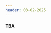 ```yaml
---
header: 03-02-2025
---
```


<div class="band">
    <h4 class="band-name">TBA</h4>
    <div class="band-info">
        <div class="band-members">
        </div>
        <div class="band-text">
            <p></p>
            <!--<hr> -->
            <p></p>
        </div>
    </div>
</div>
